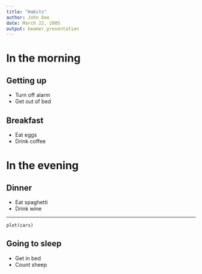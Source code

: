 ```yaml
---
title: "Habits"
author: John Doe
date: March 22, 2005
output: beamer_presentation
---
```


# In the morning

## Getting up

- Turn off alarm
- Get out of bed

## Breakfast

- Eat eggs
- Drink coffee

# In the evening

## Dinner

- Eat spaghetti
- Drink wine

---

```{r, cars, fig.cap="A scatterplot.", echo=FALSE}
plot(cars)
```

## Going to sleep

- Get in bed
- Count sheep

